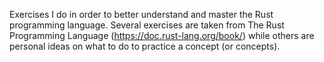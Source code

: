 Exercises I do in order to better understand and master the Rust programming language. Several exercises are taken from The Rust Programming Language (https://doc.rust-lang.org/book/) while others are personal ideas on what to do to practice a concept (or concepts).